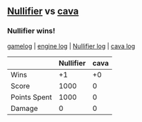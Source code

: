 ## [Nullifier](<../../Nullifier/README.md>) vs [cava](<../../cava/README.md>)
### Nullifier wins!

[gamelog](<gamelog.json>) | [engine log](<engine>) | [Nullifier log](<Nullifier>) | [cava log](<cava>)

|              | Nullifier | cava |
| ------------ | --------- | ---- |
| Wins         |        +1 |   +0 |
| Score        |      1000 |    0 |
| Points Spent |      1000 |    0 |
| Damage       |         0 |    0 |
